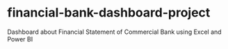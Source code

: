 # financial-bank-dashboard-project
Dashboard about Financial Statement of Commercial Bank using Excel and Power BI
